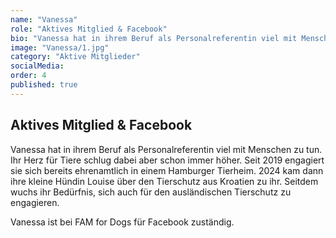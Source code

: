 ```yaml
---
name: "Vanessa"
role: "Aktives Mitglied & Facebook"
bio: "Vanessa hat in ihrem Beruf als Personalreferentin viel mit Menschen zu tun. Ihr Herz für Tiere schlug dabei aber schon immer höher. Seit 2019 engagiert sie sich bereits ehrenamtlich in einem Hamburger Tierheim. 2024 kam dann ihre kleine Hündin Louise über den Tierschutz aus Kroatien zu ihr. Seitdem wuchs ihr Bedürfnis, sich auch für den ausländischen Tierschutz zu engagieren."
image: "Vanessa/1.jpg"
category: "Aktive Mitglieder"
socialMedia:
order: 4
published: true
---
```


## Aktives Mitglied & Facebook

Vanessa hat in ihrem Beruf als Personalreferentin viel mit Menschen zu tun. Ihr Herz für Tiere schlug dabei aber schon immer höher. Seit 2019 engagiert sie sich bereits ehrenamtlich in einem Hamburger Tierheim. 2024 kam dann ihre kleine Hündin Louise über den Tierschutz aus Kroatien zu ihr. Seitdem wuchs ihr Bedürfnis, sich auch für den ausländischen Tierschutz zu engagieren.

Vanessa ist bei FAM for Dogs für Facebook zuständig. 